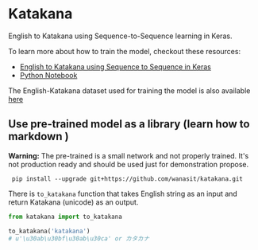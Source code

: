 # Katakana

English to Katakana using Sequence-to-Sequence learning in Keras.

To learn more about how to train the model, checkout these resources:

* [English to Katakana using Sequence to Sequence in Keras](https://wanasit.github.io/english-to-katakana-using-sequence-to-sequence-in-keras.html)
* [Python Notebook](https://github.com/wanasit/katakana/blob/master/notebooks/Writing%20Katakana%20using%20Sequence-to-Sequence%20in%20Keras.ipynb)

The English-Katakana dataset used for training the model is also available [here](https://raw.githubusercontent.com/wanasit/katakana/master/data/joined_titles.csv)

## Use pre-trained model as a library (learn how to markdown )

**Warning:** The pre-trained is a small network and not properly trained. It's not production ready 
and should be used just for demonstration propose. 

```
 pip install --upgrade git+https://github.com/wanasit/katakana.git
```

There is `to_katakana` function that takes English string as an input and return Katakana (unicode) as an output.
```python
from katakana import to_katakana 

to_katakana('katakana')
# u'\u30ab\u30bf\u30ab\u30ca' or カタカナ
```

